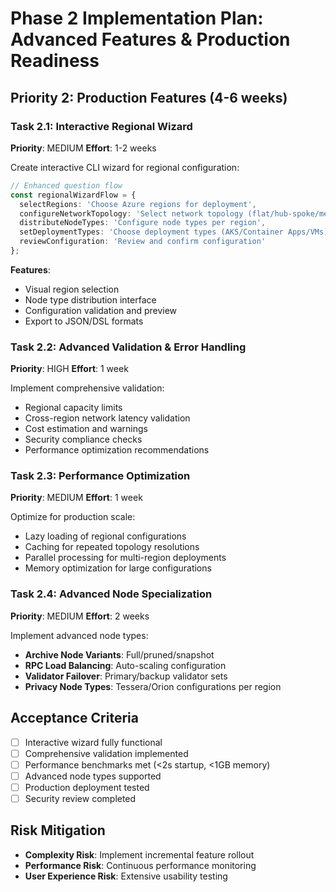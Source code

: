 # Phase 2 Implementation Plan: Advanced Features & Production Readiness

## Priority 2: Production Features (4-6 weeks)

### Task 2.1: Interactive Regional Wizard
**Priority**: MEDIUM
**Effort**: 1-2 weeks

Create interactive CLI wizard for regional configuration:
```typescript
// Enhanced question flow
const regionalWizardFlow = {
  selectRegions: 'Choose Azure regions for deployment',
  configureNetworkTopology: 'Select network topology (flat/hub-spoke/mesh)',
  distributeNodeTypes: 'Configure node types per region',
  setDeploymentTypes: 'Choose deployment types (AKS/Container Apps/VMs)',
  reviewConfiguration: 'Review and confirm configuration'
};
```

**Features**:
- Visual region selection
- Node type distribution interface  
- Configuration validation and preview
- Export to JSON/DSL formats

### Task 2.2: Advanced Validation & Error Handling
**Priority**: HIGH
**Effort**: 1 week

Implement comprehensive validation:
- Regional capacity limits
- Cross-region network latency validation
- Cost estimation and warnings
- Security compliance checks
- Performance optimization recommendations

### Task 2.3: Performance Optimization
**Priority**: MEDIUM
**Effort**: 1 week

Optimize for production scale:
- Lazy loading of regional configurations
- Caching for repeated topology resolutions
- Parallel processing for multi-region deployments
- Memory optimization for large configurations

### Task 2.4: Advanced Node Specialization
**Priority**: MEDIUM
**Effort**: 2 weeks

Implement advanced node types:
- **Archive Node Variants**: Full/pruned/snapshot
- **RPC Load Balancing**: Auto-scaling configuration
- **Validator Failover**: Primary/backup validator sets
- **Privacy Node Types**: Tessera/Orion configurations per region

## Acceptance Criteria

- [ ] Interactive wizard fully functional
- [ ] Comprehensive validation implemented
- [ ] Performance benchmarks met (<2s startup, <1GB memory)
- [ ] Advanced node types supported
- [ ] Production deployment tested
- [ ] Security review completed

## Risk Mitigation

- **Complexity Risk**: Implement incremental feature rollout
- **Performance Risk**: Continuous performance monitoring
- **User Experience Risk**: Extensive usability testing
